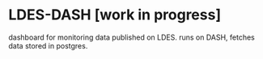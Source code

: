 # LDES-DASH [work in progress]

dashboard for monitoring data published on LDES.
runs on DASH, fetches data stored in postgres. 
